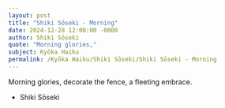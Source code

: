```yaml
---
layout: post
title: "Shiki Sōseki - Morning"
date: 2024-12-28 12:00:00 -0000
author: Shiki Sōseki
quote: "Morning glories,"
subject: Kyōka Haiku
permalink: /Kyōka Haiku/Shiki Sōseki/Shiki Sōseki - Morning
---
```


Morning glories,
decorate the fence,
a fleeting embrace.

- Shiki Sōseki
